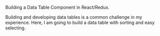 Building a Data Table Component in React/Redux.

Building and developing data tables is a common challenge in my experience.
Here, I am going to build a data table with sorting and easy selecting. 
